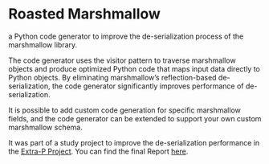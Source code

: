 # Roasted Marshmallow

a Python code generator to improve the de-serialization process of the marshmallow library.

The code generator uses the visitor pattern to traverse marshmallow objects and produce optimized Python code that maps
input data directly to Python objects. By eliminating marshmallow’s reflection-based de-serialization, the code
generator significantly improves performance of de-serialization.

It is possible to add custom code generation for specific marshmallow fields, and the code generator can be extended to
support your own custom marshmallow schema.

It was part of a study project to improve the de-serialization performance in the [Extra-P Project](https://github.com/extra-p/extrap).
You can find the final Report [here](report-roasted-marshmallow.pdf).

